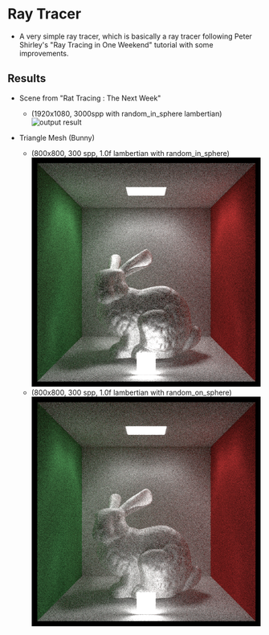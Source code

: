 # Ray Tracer

* A very simple ray tracer, which is basically a ray tracer following Peter Shirley's "Ray Tracing in One Weekend" tutorial with some improvements.

## Results

* Scene from "Rat Tracing : The Next Week"
    * (1920x1080, 3000spp with random_in_sphere lambertian)
![output result](/output_images/final_1920_3000spp.png)

* Triangle Mesh (Bunny)
    * (800x800, 300 spp, 1.0f lambertian with random_in_sphere)
![output result](/output_images/rabbit.png)
    * (800x800, 300 spp, 1.0f lambertian with random_on_sphere)
![output result](/output_images/rabbit2.png)